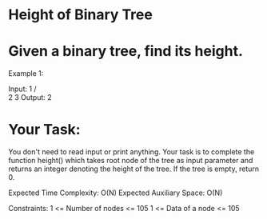 # Height of Binary Tree

# Given a binary tree, find its height.


Example 1:

Input:
     1
    /  \
   2    3
Output: 2

# Your Task:
You don't need to read input or print anything. Your task is to complete the function height() which takes root node of the tree as input parameter and returns an integer denoting the height of the tree. If the tree is empty, return 0. 


Expected Time Complexity: O(N)
Expected Auxiliary Space: O(N)


Constraints:
1 <= Number of nodes <= 105
1 <= Data of a node <= 105
